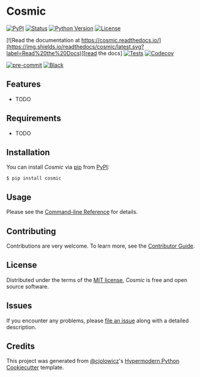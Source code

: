 # Cosmic

[![PyPI](https://img.shields.io/pypi/v/cosmic.svg)][pypi_]
[![Status](https://img.shields.io/pypi/status/cosmic.svg)][status]
[![Python Version](https://img.shields.io/pypi/pyversions/cosmic)][python version]
[![License](https://img.shields.io/pypi/l/cosmic)][license]

[![Read the documentation at https://cosmic.readthedocs.io/](https://img.shields.io/readthedocs/cosmic/latest.svg?label=Read%20the%20Docs)][read the docs]
[![Tests](https://github.com/ainayves/cosmic/workflows/Tests/badge.svg)][tests]
[![Codecov](https://codecov.io/gh/ainayves/cosmic/branch/main/graph/badge.svg)][codecov]

[![pre-commit](https://img.shields.io/badge/pre--commit-enabled-brightgreen?logo=pre-commit&logoColor=white)][pre-commit]
[![Black](https://img.shields.io/badge/code%20style-black-000000.svg)][black]

[pypi_]: https://pypi.org/project/cosmic/
[status]: https://pypi.org/project/cosmic/
[python version]: https://pypi.org/project/cosmic
[read the docs]: https://cosmic.readthedocs.io/
[tests]: https://github.com/ainayves/cosmic/actions?workflow=Tests
[codecov]: https://app.codecov.io/gh/ainayves/cosmic
[pre-commit]: https://github.com/pre-commit/pre-commit
[black]: https://github.com/psf/black

## Features

- TODO

## Requirements

- TODO

## Installation

You can install _Cosmic_ via [pip] from [PyPI]:

```console
$ pip install cosmic
```

## Usage

Please see the [Command-line Reference] for details.

## Contributing

Contributions are very welcome.
To learn more, see the [Contributor Guide].

## License

Distributed under the terms of the [MIT license][license],
_Cosmic_ is free and open source software.

## Issues

If you encounter any problems,
please [file an issue] along with a detailed description.

## Credits

This project was generated from [@cjolowicz]'s [Hypermodern Python Cookiecutter] template.

[@cjolowicz]: https://github.com/cjolowicz
[pypi]: https://pypi.org/
[hypermodern python cookiecutter]: https://github.com/cjolowicz/cookiecutter-hypermodern-python
[file an issue]: https://github.com/ainayves/cosmic/issues
[pip]: https://pip.pypa.io/

<!-- github-only -->

[license]: https://github.com/ainayves/cosmic/blob/main/LICENSE
[contributor guide]: https://github.com/ainayves/cosmic/blob/main/CONTRIBUTING.md
[command-line reference]: https://cosmic.readthedocs.io/en/latest/usage.html
